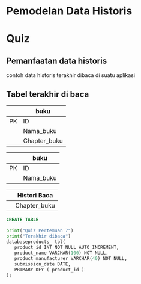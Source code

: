 
# Pemodelan Data Historis

# Quiz
## Pemanfaatan data historis
contoh data historis terakhir dibaca di suatu aplikasi
## Tabel terakhir di baca
||buku|
|---|---|
|PK|ID|
||Nama_buku|
||Chapter_buku|

||buku|
|---|---|
|PK|ID|
||Nama_buku|

||Histori Baca|
|---|---|
||Chapter_buku|


```sql
CREATE TABLE
```
```python
print("Quiz Pertemuan 7")
print("Terakhir dibaca")
databaseproducts_ tbl(
   product_id INT NOT NULL AUTO_INCREMENT,
   product_name VARCHAR(100) NOT NULL,
   product_manufacturer VARCHAR(40) NOT NULL,
   submission_date DATE,
   PRIMARY KEY ( product_id )
);
